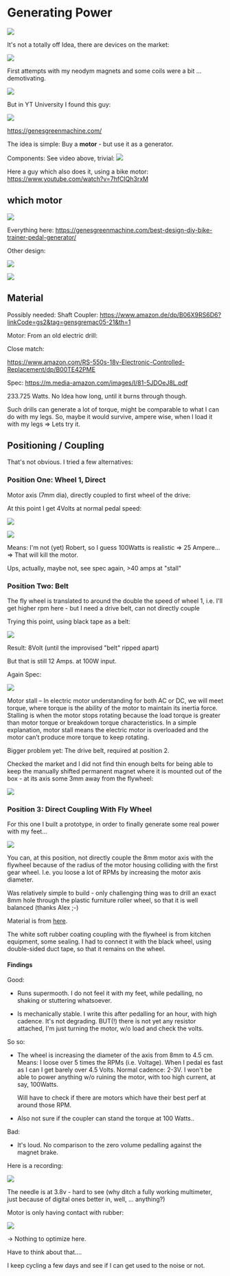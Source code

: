 # Generating Power






[![](./img/robert.png)](https://www.youtube.com/watch?v=S4O5voOCqAQ)



It's not a totally off Idea, there are devices on the market:


[![](./img/gen1.png)](https://www.amazon.de/Pedalgenerator-Handkurbelgeneratoren-Fitness-Stromerzeugungs-Rehabilitations-Trainingsger%C3%A4t-USB-Schnittstelle-DC1-35V-Ausgangsschnittstelle/dp/B09NW9Z4H8/ref=pd_lpo_3?pd_rd_i=B09NWCL2DG&th=1&psc=1)

First attempts with my neodym magnets and some coils were a bit ... demotivating.

![](./img/idiot.png)

But in YT University I found this guy:



[![](./img/gene1.png)](https://www.youtube.com/watch?time_continue=15&v=7yEAcId2h_M&feature=emb_logo)


https://genesgreenmachine.com/

The idea is simple: Buy a **motor** - but use it as a generator.

Components: See video above, trivial: ![](https://i0.wp.com/genesgreenmachine.com/wp-content/uploads/rower_circuit.jpg?w=525)


Here a guy which also does it, using a bike motor: https://www.youtube.com/watch?v=7hfClQh3rxM


## which motor

![](./img/motors1.png)



Everything here: https://genesgreenmachine.com/best-design-diy-bike-trainer-pedal-generator/

     
Other design:

[![](./img/rcmoto1.png)](https://genesgreenmachine.com/spin-bike-rc-motor-powered-pedal-generator/)


![](https://i0.wp.com/genesgreenmachine.com/wp-content/uploads/MotorBracketBeforeMounting.jpg?w=866&ssl=1)



## Material

Possibly needed: Shaft Coupler: https://www.amazon.de/dp/B06X9RS6D6?linkCode=gs2&tag=gensgremac05-21&th=1


Motor: From an old electric drill:

Close match:

https://www.amazon.com/RS-550s-18v-Electronic-Controlled-Replacement/dp/B00TE42PME

Spec: https://m.media-amazon.com/images/I/81-5JDOeJ8L.pdf

233.725 Watts. No Idea how long, until it burns through though.

Such drills can generate a lot of torque, might be comparable to what I can
do with my legs. So, maybe it would survive, ampere wise, when I load it with my legs => Lets try it.


## Positioning / Coupling

That's not obvious. I tried a few alternatives:

### Position One: Wheel 1, Direct

Motor axis (7mm dia), directly coupled to first wheel of the drive:

At this point I get 4Volts at normal pedal speed:


![](./img/pos1.png)


[![](./img/law.png)](https://www.rapidtables.com/calc/electric/watt-volt-amp-calculator.html)

Means: I'm not (yet) Robert, so I guess 100Watts is realistic => 25 Ampere... => That will kill the motor. 

Ups, actually, maybe not, see spec again, >40 amps at "stall"

### Position Two: Belt

The fly wheel is translated to around the double the speed of wheel 1, i.e. I'll get higher rpm
here - but I need a drive belt, can not directly couple 


Trying this point, using black tape as a belt:

![](./img/pos2.png)


Result: 8Volt (until the improvised "belt" ripped apart)


But that is still 12 Amps. at 100W input.

Again Spec:

![](./img/stall.png)

Motor stall – In electric motor understanding for both AC or DC, we will meet
torque, where torque is the ability of the motor to maintain its inertia force. Stalling is when the
motor stops rotating because the load torque is greater than motor torque or breakdown torque
characteristics. In a simple explanation, motor stall means the electric motor is overloaded and the
motor can’t produce more torque to keep rotating.

Bigger problem yet: The drive belt, required at position 2.


Checked the market and I did not find thin enough belts for being able to keep the manually shifted
permanent magnet where it is mounted out of the box - at its axis some 3mm away from the flywheel:

![](./img/beltprobl.png)


### Position 3: Direct Coupling With Fly Wheel

For this one I built a prototype, in order to finally generate some real power with my
feet...

![](./img/pos31.png)

You can, at this position, not directly couple the 8mm motor axis with the flywheel because of the
radius of the motor housing colliding with the first gear wheel. I.e. you loose a lot of RPMs by
increasing the motor axis diameter.


Was relatively simple to build - only challenging thing was to drill an exact 8mm hole through the
plastic furniture roller wheel, so that it is well balanced (thanks Alex ;-) 

Material is from [here](https://www.hagebau.de/search/?q=moebelrolle&sc=&ms=1).

The white soft rubber coating coupling with the flywheel is from kitchen equipment, some sealing. I
had to connect it with the black wheel, using double-sided duct tape, so that it remains on the
wheel.

#### Findings

Good: 

- Runs supermooth. I do not feel it with my feet, while pedalling, no
  shaking or stuttering whatsoever.

- Is mechanically stable. I write this after pedalling for an hour, with high cadence. It's not degrading.
  BUT(!) there is not yet any resistor attached, I'm just turning the motor, w/o load and check the
  volts.


So so:

- The wheel is increasing the diameter of the axis from 8mm to 4.5 cm. Means: I loose over 5 times
  the RPMs (i.e. Voltage). When I pedal es fast as I can I get barely over 4.5 Volts. Normal cadence:
  2-3V. I won't be able to power anything w/o ruining the motor, with too high current, at say,
  100Watts.


  Will have to check if there are motors which have their best perf at around those RPM.

- Also not sure if the coupler can stand the torque at 100 Watts..

Bad:

- It's loud. No comparison to the zero volume pedalling against the magnet brake.

Here is a recording:

[![](./img/loud.png)](./img/loud.mp4) 

The needle is at 3.8v - hard to see (why ditch a fully working multimeter, just because of digital ones better in, well, ... anything?)

Motor is only having contact with rubber:

![](./img/rubber.png) 

-> Nothing to optimize here.

 
Have to think about that....

I keep cycling a few days and see if I can get used to the noise or not.











